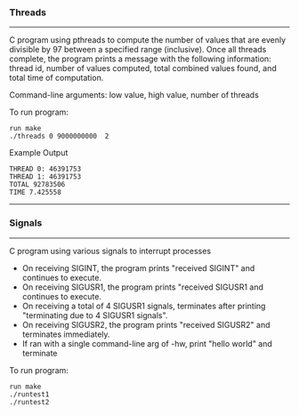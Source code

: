 ### Threads
---
C program using pthreads to compute the number of values that are 
evenly divisible by 97 between a specified range (inclusive).
Once all threads complete, the program prints a message with 
the following information: 
thread id, number of values computed,
total combined values found, and total time of computation.

Command-line arguments: low value, high value, number of threads
    
To run program:

    run make
    ./threads 0 9000000000  2 

Example Output

    THREAD 0: 46391753
    THREAD 1: 46391753
    TOTAL 92783506
    TIME 7.425558

--------

### Signals
---
C program using various signals to interrupt processes 
- On receiving SIGINT, the program prints "received SIGINT" and continues to execute.
- On receiving SIGUSR1, the program prints "received SIGUSR1 and continues to execute.
- On receiving a total of 4 SIGUSR1 signals, terminates after printing "terminating due to 4 SIGUSR1 signals".
- On receiving SIGUSR2, the program prints "received SIGUSR2" and terminates immediately.
- If ran with a single command-line arg of -hw, print "hello world" and terminate

 To run program:
  
    run make
    ./runtest1
    ./runtest2 

